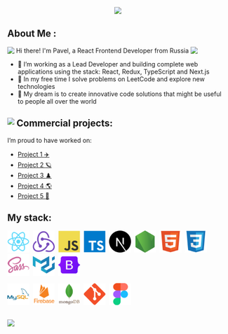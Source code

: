 
<p align="center">
  <img src="https://media.giphy.com/media/PTBVMsYIOB0SBP4MVe/giphy-downsized.gif" width="400"/>
</p>

## About Me :
<p><img src="https://media.giphy.com/media/ksE9feSa2b4V2GYwY4/giphy-downsized.gif" width="25px" align="top"/> Hi there! I'm Pavel, a React Frontend Developer from Russia 
<img src="https://media.giphy.com/media/eNAsjO55tPbgaor7ma/giphy.gif" width="25px" align="top"/></p>
  
- :briefcase: I’m working as a Lead Developer and building complete web applications using the stack: React, Redux, TypeScript and Next.js
- :milky_way: In my free time I solve problems on LeetCode and explore new technologies
- :raised_hands: My dream is to create innovative code solutions that might be useful to people all over the world
  
## <img src="https://media.giphy.com/media/VdoIFLsMIlwzfKD520/giphy.gif" width="30px" align="top"/> Commercial projects:

<p>I’m proud to have worked on:</p>

- [Project 1 :airplane:](https://beta.merlines.ru/)
- [Project 2 :ringed_planet:](https://anywayplanet.com/)
- [Project 3 :chess_pawn:](https://chessy.me/)
- [Project 4 :earth_americas:](https://space-dog.dev/)
- [Project 5 :hotel:](https://laros.ch/)
  
## My stack:
<p>
<img src="https://github.com/devicons/devicon/blob/master/icons/react/react-original.svg" title="React" alt="React" width="50" height="50"/>&nbsp;
<img src="https://github.com/devicons/devicon/blob/master/icons/redux/redux-original.svg" title="Redux" alt="Redux" width="50" height="50"/>&nbsp;
<img src="https://github.com/devicons/devicon/blob/master/icons/javascript/javascript-original.svg" title="JavaScript" alt="JavaScript" width="50" height="50"/>&nbsp;
<img src="https://github.com/devicons/devicon/blob/master/icons/typescript/typescript-original.svg" title="TypeScript" alt="TypeScript" width="50" height="50"/>&nbsp;
<img src="https://github.com/devicons/devicon/blob/master/icons/nextjs/nextjs-original.svg" title="NextJS" alt="Next" width="50" height="50"/>&nbsp;
<img src="https://github.com/devicons/devicon/blob/master/icons/nodejs/nodejs-original.svg" title="NodeJS" alt="NodeJS" width="50" height="50"/>&nbsp;
<img src="https://github.com/devicons/devicon/blob/master/icons/html5/html5-original.svg" title="HTML5" alt="HTML" width="50" height="50"/>&nbsp;
<img src="https://github.com/devicons/devicon/blob/master/icons/css3/css3-original.svg"  title="CSS3" alt="CSS" width="50" height="50"/>&nbsp;
<img src="https://github.com/devicons/devicon/blob/master/icons/sass/sass-original.svg"  title="SCSS/SASS" alt="SCSS/SASS" width="50" height="50"/>&nbsp; 
<img src="https://github.com/devicons/devicon/blob/master/icons/materialui/materialui-original.svg" title="Material UI" alt="Material UI" width="50" height="50"/>&nbsp;  
<img src="https://github.com/devicons/devicon/blob/master/icons/bootstrap/bootstrap-original.svg" title="Bootstrap" alt="Bootstrap" width="50" height="50"/>&nbsp;
</p>
<p>
<img src="https://github.com/devicons/devicon/blob/master/icons/mysql/mysql-original-wordmark.svg" title="MySQL"  alt="MySQL" width="50" height="50"/>&nbsp;
<img src="https://github.com/devicons/devicon/blob/master/icons/firebase/firebase-plain-wordmark.svg" title="Firebase" alt="Firebase" width="50" height="50"/>&nbsp;
<img src="https://github.com/devicons/devicon/blob/master/icons/mongodb/mongodb-original-wordmark.svg" title="MongoDB" alt="MongoDB" width="50" height="50"/>&nbsp;
<img src="https://github.com/devicons/devicon/blob/master/icons/git/git-original.svg" title="Git" alt="Git" width="50" height="50"/>&nbsp;
<img src="https://github.com/devicons/devicon/blob/master/icons/figma/figma-original.svg" title="Figma" alt="Figma" width="50" height="50"/>&nbsp;
</p>

##
![](https://visitcount.itsvg.in/api?id=theReactiveDev&label=Profile%20Views&color=3&icon=5&pretty=false)


<!--
**theReactiveDev/theReactiveDev** is a ✨ _special_ ✨ repository because its `README.md` (this file) appears on your GitHub profile.

Here are some ideas to get you started:

- 🔭 I’m currently working on ...
- 🌱 I’m currently learning ...
- 👯 I’m looking to collaborate on ...
- 🤔 I’m looking for help with ...
- 💬 Ask me about ...
- 📫 How to reach me: ...
- 😄 Pronouns: ...
- ⚡ Fun fact: ...
-->

